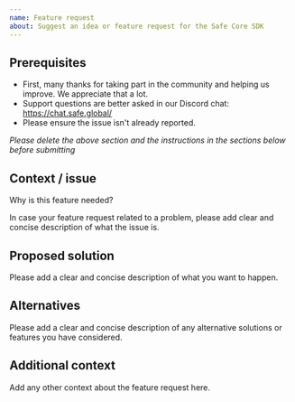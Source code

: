```yaml
---
name: Feature request
about: Suggest an idea or feature request for the Safe Core SDK
---
```


## Prerequisites

- First, many thanks for taking part in the community and helping us improve. We appreciate that a lot.
- Support questions are better asked in our Discord chat: https://chat.safe.global/
- Please ensure the issue isn't already reported.

*Please delete the above section and the instructions in the sections below before submitting*

## Context / issue

Why is this feature needed?

In case your feature request related to a problem, please add clear and concise description of what the issue is.

## Proposed solution

Please add a clear and concise description of what you want to happen.

## Alternatives

Please add a clear and concise description of any alternative solutions or features you have considered.

## Additional context

Add any other context about the feature request here.
